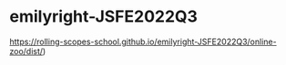 # emilyright-JSFE2022Q3
https://rolling-scopes-school.github.io/emilyright-JSFE2022Q3/online-zoo/dist/)
